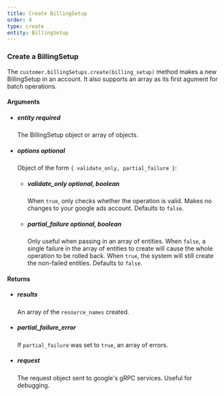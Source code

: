 ```yaml
---
title: Create BillingSetup 
order: 4
type: create
entity: BillingSetup 
---
```


### Create a BillingSetup 

The `customer.billingSetups.create(billing_setup)` method makes a new BillingSetup in an account. It also supports an array as its first agument for batch operations.


#### Arguments

- ##### entity *required* 
    The BillingSetup object or array of objects.
- ##### options *optional*
    Object of the form `{ validate_only, partial_failure }`:
    - ##### validate_only *optional, boolean* 
        When `true`, only checks whether the operation is valid. Makes no changes to your google ads account. Defaults to `false`.
    - ##### partial_failure *optional, boolean*
        Only useful when passing in an array of entities. When `false`, a single failure in the array of entities to create will cause the whole operation to be rolled back. When `true`, the system will still create the non-failed entities. Defaults to `false`.


#### Returns

- ##### results
    An array of the `resource_names` created.
- ##### partial_failure_error
    If `partial_failure` was set to `true`, an array of errors.
- ##### request
    The request object sent to google's gRPC services. Useful for debugging.

